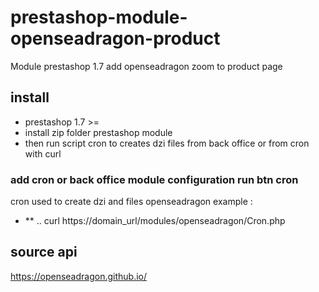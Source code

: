 # prestashop-module-openseadragon-product
Module prestashop 1.7 add openseadragon zoom to product page 

## install  
 * prestashop 1.7 >=
 * install zip folder prestashop module 
 * then run script cron to creates dzi files from back office or from cron with curl 
### add cron or back office module configuration run btn cron  
 cron used to create dzi and files openseadragon
 example :
  * ** .. curl https://domain_url/modules/openseadragon/Cron.php
## source api 
   https://openseadragon.github.io/